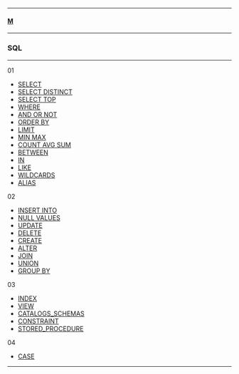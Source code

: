 
---

#### [M](https://github.com/ttltrk/TTT/blob/master/menu.md)

---

### SQL

---

01

* [SELECT](https://github.com/ttltrk/TTT/blob/master/SQL/SELECT/SELECT.md)
* [SELECT DISTINCT](https://github.com/ttltrk/TTT/blob/master/SQL/SELECT_DISTINCT/SELECT_DISTINCT.md)
* [SELECT TOP](https://github.com/ttltrk/TTT/blob/master/SQL/SELECT_TOP/SELECT_TOP.md)
* [WHERE](https://github.com/ttltrk/TTT/blob/master/SQL/WHERE/WHERE.md)
* [AND OR NOT](https://github.com/ttltrk/TTT/blob/master/SQL/AND_OR_NOT/AND_OR_NOT.md)
* [ORDER BY](https://github.com/ttltrk/TTT/blob/master/SQL/ORDER_BY/ORDER_BY.md)
* [LIMIT](https://github.com/ttltrk/TTT/blob/master/SQL/LIMIT/LIMIT.md)
* [MIN MAX](https://github.com/ttltrk/TTT/blob/master/SQL/MIN_MAX/MIN_MAX.md)
* [COUNT AVG SUM](https://github.com/ttltrk/TTT/blob/master/SQL/COUNT_AVG_SUM/COUNT_AVG_SUM.md)
* [BETWEEN](https://github.com/ttltrk/TTT/blob/master/SQL/BETWEEN/BETWEEN.md)
* [IN](https://github.com/ttltrk/TTT/blob/master/SQL/IN/IN.md)
* [LIKE](https://github.com/ttltrk/TTT/blob/master/SQL/LIKE/LIKE.md)
* [WILDCARDS](https://github.com/ttltrk/TTT/blob/master/SQL/WILDCARDS/WILDCARDS.md)
* [ALIAS](https://github.com/ttltrk/TTT/blob/master/SQL/ALIAS/ALIAS.md)

02

* [INSERT INTO](https://github.com/ttltrk/TTT/blob/master/SQL/INSERT_INTO/INSERT_INTO.md)
* [NULL VALUES](https://github.com/ttltrk/TTT/blob/master/SQL/NULL_VALUES/NULL_VALUES.md)
* [UPDATE](https://github.com/ttltrk/TTT/blob/master/SQL/UPDATE/UPDATE.md)
* [DELETE](https://github.com/ttltrk/TTT/blob/master/SQL/DELETE/DELETE.md)
* [CREATE](https://github.com/ttltrk/TTT/blob/master/SQL/CREATE/CREATE.md)
* [ALTER](https://github.com/ttltrk/TTT/blob/master/SQL/ALTER/ALTER.md)
* [JOIN](https://github.com/ttltrk/TTT/blob/master/SQL/JOIN/JOIN.md)
* [UNION](https://github.com/ttltrk/TTT/blob/master/SQL/UNION/UNION.md)
* [GROUP BY](https://github.com/ttltrk/TTT/blob/master/SQL/GROUP_BY/GROUP_BY.md)

03

* [INDEX](https://github.com/ttltrk/TTT/blob/master/SQL/INDEX/INDEX.md)
* [VIEW](https://github.com/ttltrk/TTT/blob/master/SQL/VIEW/VIEW.md)
* [CATALOGS_SCHEMAS](https://github.com/ttltrk/TTT/blob/master/SQL/CATALOGS_SCHEMAS/CATALOGS_SCHEMAS.md)
* [CONSTRAINT](https://github.com/ttltrk/TTT/blob/master/SQL/CONSTRAINT/CONSTRAINT.md)
* [STORED_PROCEDURE](https://github.com/ttltrk/TTT/blob/master/SQL/STORED_PROCEDURE/STORED_PROCEDURE.md)


04

* [CASE](https://github.com/ttltrk/TTT/blob/master/SQL/CASE/CASE.md)

---
